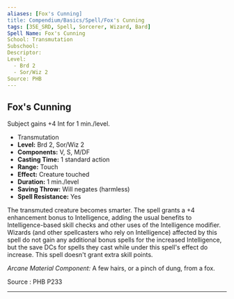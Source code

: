 ```yaml
---
aliases: [Fox's Cunning]
title: Compendium/Basics/Spell/Fox's Cunning
tags: [35E_SRD, Spell, Sorcerer, Wizard, Bard]
Spell Name: Fox's Cunning
School: Transmutation
Subschool: 
Descriptor: 
Level:
  - Brd 2
  - Sor/Wiz 2
Source: PHB
---
```



## Fox's Cunning

Subject gains +4 Int for 1 min./level.

*   Transmutation
*   **Level:** Brd 2, Sor/Wiz 2
*   **Components:** V, S, M/DF
*   **Casting Time:** 1 standard action
*   **Range:** Touch
*   **Effect:** Creature touched
*   **Duration:** 1 min./level
*   **Saving Throw:** Will negates (harmless)
*   **Spell Resistance:** Yes

<p>The transmuted creature becomes smarter. The spell grants a +4 enhancement bonus to Intelligence, adding the usual benefits to Intelligence-based skill checks and other uses of the Intelligence modifier. Wizards (and other spellcasters who rely on Intelligence) affected by this spell do not gain any additional bonus spells for the increased Intelligence, but the save DCs for spells they cast while under this spell's effect do increase. This spell doesn't grant extra skill points.</p><p><i>Arcane Material Component:</i> A few hairs, or a pinch of dung, from a fox.</p>

Source : PHB P233

---

